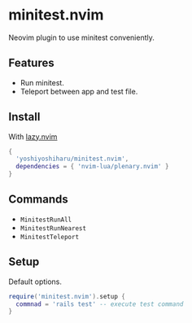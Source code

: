 # minitest.nvim
Neovim plugin to use minitest conveniently.

## Features
- Run minitest.
- Teleport between app and test file.

## Install
With [lazy.nvim](https://github.com/folke/lazy.nvim)
```lua
{
  'yoshiyoshiharu/minitest.nvim',
  dependencies = { 'nvim-lua/plenary.nvim' }
}
```

## Commands
- `MinitestRunAll`
- `MinitestRunNearest`
- `MinitestTeleport`

## Setup
Default options.
```lua
require('minitest.nvim').setup {
  commnad = 'rails test' -- execute test command
}
```
